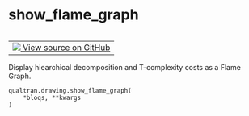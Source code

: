 # show_flame_graph


<table class="tfo-notebook-buttons tfo-api nocontent" align="left">
<td>
  <a target="_blank" href="https://github.com/quantumlib/Qualtran/blob/main/qualtran/drawing/_show_funcs.py#L83-L86">
    <img src="https://www.tensorflow.org/images/GitHub-Mark-32px.png" />
    View source on GitHub
  </a>
</td>
</table>



Display hiearchical decomposition and T-complexity costs as a Flame Graph.


<pre class="devsite-click-to-copy prettyprint lang-py tfo-signature-link">
<code>qualtran.drawing.show_flame_graph(
    *bloqs, **kwargs
)
</code></pre>



<!-- Placeholder for "Used in" -->
